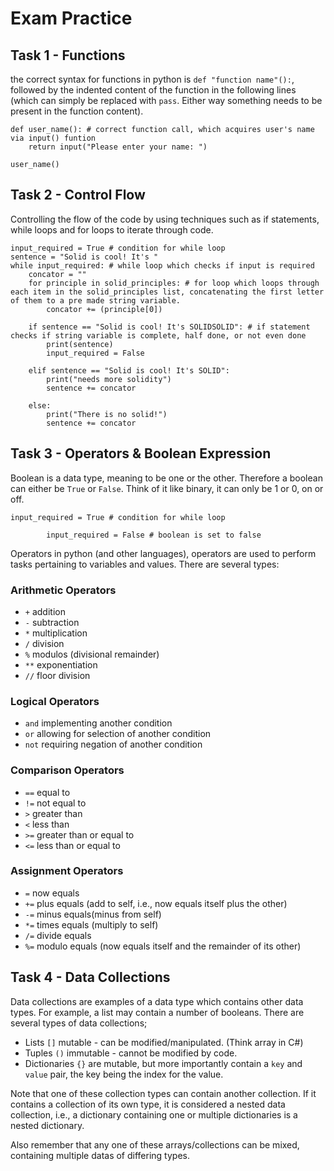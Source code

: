 # Exam Practice

## Task 1 - Functions
the correct syntax for functions in python is `def "function name"():`, followed by the indented content of the function in the following lines (which can simply be replaced with `pass`. Either way something needs to be present in the function content).
```commandline
def user_name(): # correct function call, which acquires user's name via input() funtion
    return input("Please enter your name: ")

user_name()
```
## Task 2 - Control Flow
Controlling the flow of the code by using techniques such as if statements, while loops and for loops to iterate through code.

```commandline
input_required = True # condition for while loop
sentence = "Solid is cool! It's "
while input_required: # while loop which checks if input is required
    concator = ""
    for principle in solid_principles: # for loop which loops through each item in the solid_principles list, concatenating the first letter of them to a pre made string variable.
        concator += (principle[0])

    if sentence == "Solid is cool! It's SOLIDSOLID": # if statement checks if string variable is complete, half done, or not even done
        print(sentence)
        input_required = False

    elif sentence == "Solid is cool! It's SOLID":
        print("needs more solidity")
        sentence += concator

    else:
        print("There is no solid!")
        sentence += concator
```

## Task 3 - Operators & Boolean Expression
Boolean is a data type, meaning to be one or the other. Therefore a boolean can either be `True` or `False`. Think of it like binary, it can only be 1 or 0, on or off.
```commandline
input_required = True # condition for while loop
```
```commandline
        input_required = False # boolean is set to false
```
Operators in python (and other languages), operators are used to perform tasks pertaining to variables and values. There are several types:

### Arithmetic Operators

- `+` addition
- `-` subtraction
- `*` multiplication
- `/` division
- `%` modulos (divisional remainder)
- `**` exponentiation
- `//` floor division

### Logical Operators

- `and` implementing another condition
- `or` allowing for selection of another condition
- `not` requiring negation of another condition

### Comparison Operators

- `==` equal to
- `!=` not equal to
- `>` greater than
- `<` less than
- `>=` greater than or equal to
- `<=` less than or equal to

### Assignment Operators

- `=` now equals
- `+=` plus equals (add to self, i.e., now equals itself plus the other)
- `-=` minus equals(minus from self)
- `*=` times equals (multiply to self)
- `/=` divide equals
- `%=` modulo equals (now equals itself and the remainder of its other)

## Task 4 - Data Collections
Data collections are examples of a data type which contains other data types. For example, a list may contain a number of booleans.
There are several types of data collections;

- Lists `[]` mutable - can be modified/manipulated. (Think array in C#)
- Tuples `()` immutable - cannot be modified by code. 
- Dictionaries `{}` are mutable, but more importantly contain a `key` and `value` pair, the key being the index for the value. 


Note that one of these collection types can contain another collection. If it contains a collection of its own type, it is considered a nested data collection, i.e., a dictionary containing one or multiple dictionaries is a nested dictionary.

Also remember that any one of these arrays/collections can be mixed, containing multiple datas of differing types.

